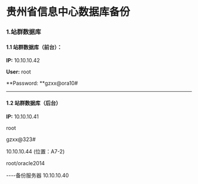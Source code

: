 # 贵州省信息中心数据库备份

### 1.站群数据库

#### 1.1 站群数据库（前台）：

**IP:** 10.10.10.42

**User:** root

**Password: **gzxx@ora10\#

---

#### **1.2 站群数据库（后台）**

**IP:** 10.10.10.41

root

gzxx@323\#

10.10.10.44                         \(位置：A7-2\)

root/oracle2014

----备份服务器 10.10.10.40

